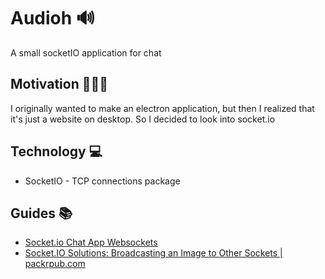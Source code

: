 # Audioh 🔊
A small socketIO application for chat

## Motivation 🏃🏾‍♀️
I originally wanted to make an electron application, but then I realized that it's just a website on desktop. So I decided to look into socket.io

## Technology 💻
* SocketIO - TCP connections package

## Guides 📚
* [Socket.io Chat App Websockets](https://www.youtube.com/watch?v=tHbCkikFfDE)
* [Socket.IO Solutions: Broadcasting an Image to Other Sockets | packrpub.com](https://www.youtube.com/watch?v=RCXDlpCorhk)
